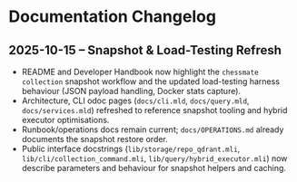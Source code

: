 # Documentation Changelog

## 2025-10-15 – Snapshot & Load-Testing Refresh
- README and Developer Handbook now highlight the `chessmate collection` snapshot workflow and the updated load-testing harness behaviour (JSON payload handling, Docker stats capture).
- Architecture, CLI odoc pages (`docs/cli.mld`, `docs/query.mld`, `docs/services.mld`) refreshed to reference snapshot tooling and hybrid executor optimisations.
- Runbook/operations docs remain current; `docs/OPERATIONS.md` already documents the snapshot restore order.
- Public interface docstrings (`lib/storage/repo_qdrant.mli`, `lib/cli/collection_command.mli`, `lib/query/hybrid_executor.mli`) now describe parameters and behaviour for snapshot helpers and caching.
